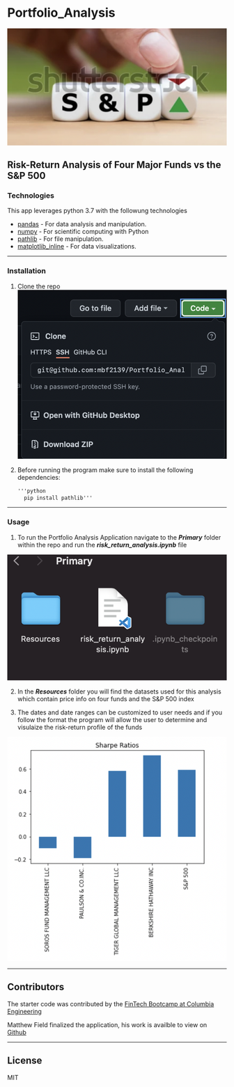 # Portfolio_Analysis
![intro](images/intro.jpg)
## Risk-Return Analysis of Four Major Funds vs the S&P 500

### Technologies

This app leverages python 3.7 with the followung technologies

* [pandas](https://github.com/pandas-dev/pandas) - For data analysis and manipulation.
* [numpy](https://github.com/numpy/numpy) - For scientific computing with Python
* [pathlib](https://github.com/jazzband/pathlib2) - For file manipulation.
* [matplotlib_inline](https://github.com/ipython/matplotlib-inline) - For data visualizations.

--- 

### Installation 

1. Clone the repo 
![Clone](images/clone.jpg)

2. Before running the program make sure to install the following dependencies: 
 
       '''python
         pip install pathlib'''
---        

### Usage

1. To run the Portfolio Analysis Application navigate to the ***Primary*** folder within the repo and run the ***risk_return_analysis.ipynb*** file 

![folders](images/navigate.jpg)

2. In the ***Resources*** folder you will find the datasets used for this analysis which contain price info on four funds and the S&P 500 index 

3. The dates and date ranges can be customized to user needs and if you follow the format the program will allow the user to determine and visulaize the risk-return profile of the funds

![sharpe](images/sharpe.jpg)

---

## Contributors

The starter code was contributed by the [FinTech Bootcamp at Columbia Engineering](https://bootcamp.cvn.columbia.edu/fintech/)

Matthew Field finalized the application, his work is availble to view on [Github](https://github.com/mbf2139)

---

## License

MIT